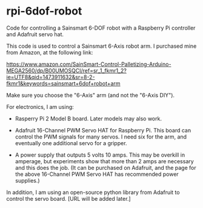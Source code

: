 # rpi-6dof-robot

Code for controlling a Sainsmart 6-DOF robot with a Raspberry Pi
controller and Adafruit servo hat.

This code is used to control a Sainsmart 6-Axis robot arm.  I
purchased mine from Amazon, at the following link:

https://www.amazon.com/SainSmart-Control-Palletizing-Arduino-MEGA2560/dp/B00UMOSQCI/ref=sr_1_fkmr1_2?ie=UTF8&qid=1473911632&sr=8-2-fkmr1&keywords=sainsmart+6dof+robot+arm

Make sure you choose the "6-Axis" arm (and not the "6-Axis DIY").

For electronics, I am using:

* Rasperry Pi 2 Model B board.  Later models may also work.

* Adafruit 16-Channel PWM Servo HAT for Raspberry Pi.  This board can control the PWM signals for many servos.  I need six for the arm, and eventually one additional servo for a gripper.

* A power supply that outputs 5 volts 10 amps.  This may be overkill in amperage, but experiments show that more than 2 amps are necessary and this does the job.  (It can be purchased on Adafruit, and the page for the above 16-Channel PWM Servo HAT has recommended power supplies.)

In addition, I am using an open-source python library from Adafruit to control the servo board.  [URL will be added later.]
